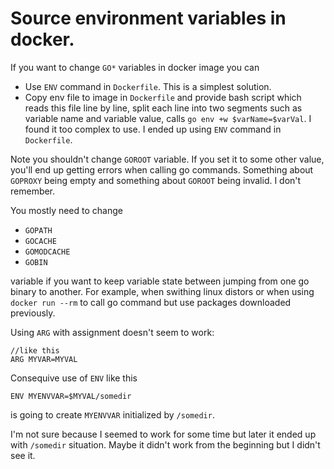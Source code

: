 # Source environment variables in docker.

If you want to change `GO*` variables in docker image you can

* Use `ENV` command in `Dockerfile`. This is a simplest solution.
* Copy env file to image in `Dockerfile` and provide bash script which reads this file line by line, split each line into two segments such as variable name and variable value, calls `go env +w $varName=$varVal`. I found it too complex to use. I ended up using `ENV` command in `Dockerfile`.

Note you shouldn't change `GOROOT` variable. If you set it to some other value, you'll end up getting errors when calling go commands. Something about `GOPROXY` being empty and something about `GOROOT` being invalid. I don't remember.

You mostly need to change

* `GOPATH`
* `GOCACHE`
* `GOMODCACHE`
* `GOBIN`

variable if you want to keep variable state between jumping from one go binary to another. For example, when swithing linux distors or when using `docker run --rm` to call go command but use packages downloaded previously.

Using `ARG` with assignment doesn't seem to work:

```
//like this
ARG MYVAR=MYVAL
```

Consequive use of `ENV` like this

```
ENV MYENVVAR=$MYVAL/somedir
```

is going to create `MYENVVAR` initialized by `/somedir`.

I'm not sure because I seemed to work for some time but later it ended up with `/somedir` situation. Maybe it didn't work from the beginning but I didn't see it.
